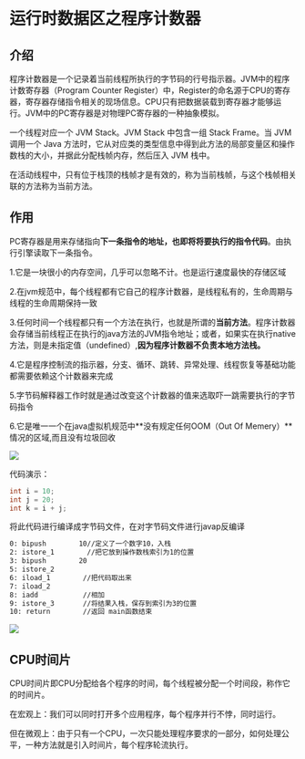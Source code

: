 # 运行时数据区之程序计数器

## 介绍

程序计数器是一个记录着当前线程所执行的字节码的行号指示器。JVM中的程序计数寄存器（Program Counter Register）中，Register的命名源于CPU的寄存器，寄存器存储指令相关的现场信息。CPU只有把数据装载到寄存器才能够运行。JVM中的PC寄存器是对物理PC寄存器的一种抽象模拟。

一个线程对应一个 JVM Stack。JVM Stack 中包含一组 Stack Frame。当 JVM 调用一个 Java 方法时，它从对应类的类型信息中得到此方法的局部变量区和操作数栈的大小，并据此分配栈帧内存，然后压入 JVM 栈中。

在活动线程中，只有位于栈顶的栈帧才是有效的，称为当前栈帧，与这个栈帧相关联的方法称为当前方法。

## 作用

PC寄存器是用来存储指向**下一条指令的地址，也即将将要执行的指令代码**。由执行引擎读取下一条指令。

1.它是一块很小的内存空间，几乎可以忽略不计。也是运行速度最快的存储区域

2.在jvm规范中，每个线程都有它自己的程序计数器，是线程私有的，生命周期与线程的生命周期保持一致

3.任何时间一个线程都只有一个方法在执行，也就是所谓的**当前方法**。程序计数器会存储当前线程正在执行的java方法的JVM指令地址；或者，如果实在执行native方法，则是未指定值（undefined）,**因为程序计数器不负责本地方法栈。**

4.它是程序控制流的指示器，分支、循环、跳转、异常处理、线程恢复等基础功能都需要依赖这个计数器来完成

5.字节码解释器工作时就是通过改变这个计数器的值来选取吓一跳需要执行的字节码指令

6.它是唯一一个在java虚拟机规范中**没有规定任何OOM（Out Of Memery）**情况的区域,而且没有垃圾回收

![](http://picturebed.yifelix.cn/blogimgs/jvm05/01.png)

代码演示：

````java
int i = 10;
int j = 20;
int k = i + j;
````

将此代码进行编译成字节码文件，在对字节码文件进行javap反编译

````txt
0: bipush        10//定义了一个数字10，入栈
2: istore_1        //把它放到操作数栈索引为1的位置
3: bipush        20
5: istore_2
6: iload_1        //把代码取出来
7: iload_2
8: iadd           //相加
9: istore_3       //将结果入栈，保存到索引为3的位置
10: return        //返回 main函数结束
````

![](http://picturebed.yifelix.cn/blogimgs/jvm05/02.png)

## CPU时间片

CPU时间片即CPU分配给各个程序的时间，每个线程被分配一个时间段，称作它的时间片。

在宏观上：我们可以同时打开多个应用程序，每个程序并行不悖，同时运行。

但在微观上：由于只有一个CPU，一次只能处理程序要求的一部分，如何处理公平，一种方法就是引入时间片，每个程序轮流执行。